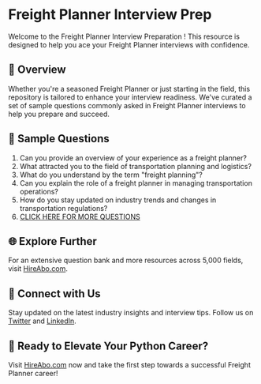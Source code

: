 # Freight Planner Interview Prep

Welcome to the Freight Planner Interview Preparation ! This resource is designed to help you ace your Freight Planner interviews with confidence.

## 🚀 Overview

Whether you're a seasoned Freight Planner or just starting in the field, this repository is tailored to enhance your interview readiness. We've curated a set of sample questions commonly asked in Freight Planner interviews to help you prepare and succeed.

## 📝 Sample Questions

1. Can you provide an overview of your experience as a freight planner?
2. What attracted you to the field of transportation planning and logistics?
3. What do you understand by the term "freight planning"?
4. Can you explain the role of a freight planner in managing transportation operations?
5. How do you stay updated on industry trends and changes in transportation regulations?
6. [CLICK HERE FOR MORE QUESTIONS](https://hireabo.com/job/23_2_6/Freight%20Planner)

## 🌐 Explore Further

For an extensive question bank and more resources across 5,000 fields, visit [HireAbo.com](https://www.hireabo.com).

## 📱 Connect with Us

Stay updated on the latest industry insights and interview tips. Follow us on [Twitter](https://twitter.com/hireabo) and [LinkedIn](https://www.linkedin.com/in/hire-abo-3609972a8/).

## 🚀 Ready to Elevate Your Python Career?

Visit [HireAbo.com](https://www.hireabo.com) now and take the first step towards a successful Freight Planner career!